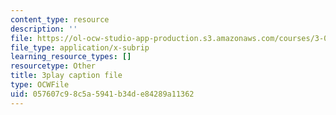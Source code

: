 ```yaml
---
content_type: resource
description: ''
file: https://ol-ocw-studio-app-production.s3.amazonaws.com/courses/3-021j-introduction-to-modeling-and-simulation-spring-2012/057607c98c5a5941b34de84289a11362_VsQi0jHQ3to.vtt
file_type: application/x-subrip
learning_resource_types: []
resourcetype: Other
title: 3play caption file
type: OCWFile
uid: 057607c9-8c5a-5941-b34d-e84289a11362
---
```

